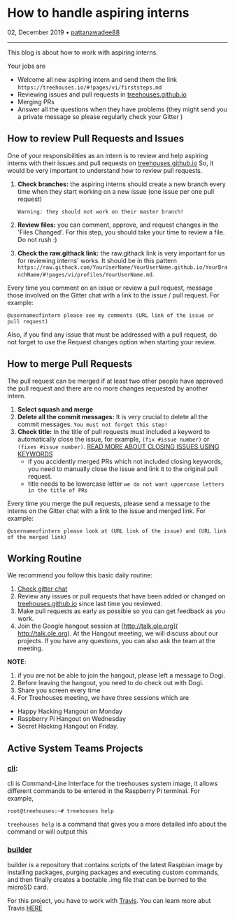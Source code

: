 # How to handle aspiring interns

02, December 2019 • [pattanawadee88](https://github.com/pattanawadee88)

---

This blog is about how to work with aspiring interns.

Your jobs are 
* Welcome all new aspiring intern and send them the link `https://treehouses.io/#!pages/vi/firststeps.md`
* Reviewing issues and pull requests in [treehouses.github.io](https://github.com/treehouses/treehouses.github.io)
* Merging PRs
* Answer all the questions when they have problems (they might send you a private message so please regularly check your Gitter  )
   
## How to review Pull Requests and Issues
One of your responsibilities as an intern is to review and help aspiring interns with their issues and pull requests on [treehouses.github.io](https://github.com/treehouses/treehouses.github.io) 
So, it would be very important to understand how to review pull requests.

1. **Check branches:** the aspiring interns should create a new branch every time when they start working on a new issue (one issue per one pull request)

    `Warning: they should not work on their master branch!`

1. **Review files:** you can comment, approve, and request changes in the 'Files Changed'. For this step, you should take your time to review a file. Do not rush :)
1. **Check the raw.githack link:** the raw.githack link is very important for us for reviewing interns' works. It should be in this pattern `https://raw.githack.com/YourUserName/YourUserName.github.io/YourBranchName/#!pages/vi/profiles/YourUserName.md`. 

Every time you comment on an issue or review a pull request, message those involved on the Gitter chat with a link to the issue / pull request. For example: 
```
@usernameofintern please see my comments (URL link of the issue or pull request)
```
Also, if you find any issue that must be addressed with a pull request, do not forget to use the Request changes option when starting your review.

## How to merge Pull Requests
The pull request can be merged if at least two other people have approved the pull request and there are no more changes requested by another intern.

1. **Select squash and merge**
1. **Delete all the commit messages:** It is very crucial to delete all the commit messages. `You must not forget this step!`
1. **Check title:** In the title of pull requests must included a keyword to automatically close the issue, for example, `(fix #issue number)` or `(fixes #issue number)`. [READ MORE ABOUT CLOSING ISSUES USING KEYWORDS](https://help.github.com/en/github/managing-your-work-on-github/closing-issues-using-keywords) 
    * if you accidently merged PRs which not included closing keywords, you need to manually close the issue and link it to the original pull request.
    * title needs to be lowercase letter `we do not want uppercase letters in the title of PRs`
    
Every time you merge the pull requests, please send a message to the interns on the Gitter chat with a link to the issue and merged link. For example:

```
@usernameofintern please look at (URL link of the issue) and (URL link of the merged link)
```

## Working Routine
We recommend you follow this basic daily routine:

1. [Check gitter chat](https://gitter.im/treehouses/Lobby)
1. Review any issues or pull requests that have been added or changed on [treehouses.github.io](https://github.com/treehouses/treehouses.github.io) since last time you reviewed.
1. Make pull requests as early as possible so you can get feedback as you work.
1. Join the Google hangout session at [http://talk.ole.org]( http://talk.ole.org). At the Hangout meeting, we will discuss about our projects. If you have any questions, you can also ask the team at the meeting.

**NOTE**:
1. if you are not be able to join the hangout, please left a message to Dogi. 
1. Before leaving the hangout, you need to do check out with Dogi.
1. Share you screen every time 
1. For Treehouses meeting, we have three sessions which are 

* Happy Hacking Hangout on Monday
* Raspberry Pi Hangout on Wednesday
* Secret Hacking Hangout on Friday. 

## Active System Teams Projects
### [cli](https://github.com/treehouses/cli): 
cli is Command-Line Interface for the treehouses system image, it allows different commands to be entered in the Raspberry Pi terminal. 
For example, 
```
root@treehouses:~# treehouses help
```
`treehouses help` is a command that gives you a more detailed info about the command or will output this

### [builder](https://github.com/treehouses/builder)
builder is a repository that contains scripts of the latest Raspbian image by installing packages, purging packages and executing custom commands, and then finally creates a bootable .img file that can be burned to the microSD card.

For this project, you have to work with [Travis](https://travis-ci.org/treehouses?utm_medium=notification&utm_source=github_status). You can learn more abut Travis [HERE](https://docs.travis-ci.com/user/for-beginners/)
